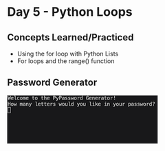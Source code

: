 # Day 5 - Python Loops

## Concepts Learned/Practiced
- Using the for loop with Python Lists
- For loops and the range() function

## Password Generator
![Password Generator Gif](../images-gifs/pypassword.gif)